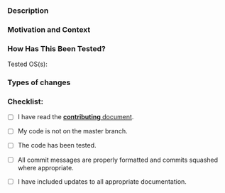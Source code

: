 <!--- Please fill out the following template, which will help other contributors review your Pull Request. -->

<!--- Make sure you’ve read the contribution guidelines here: https://github.com/Palakis/obs-websocket/blob/master/CONTRIBUTING.md -->

### Description
<!--- Describe your changes. -->

### Motivation and Context
<!--- Why is this change required? What problem does it solve? -->
<!--- If it fixes/closes an open issue or implements feature request, -->
<!--- please link to the issue here. -->

### How Has This Been Tested?
<!--- Please describe in detail how you tested your changes, along with the OS(s) you tested with. -->
Tested OS(s): 

### Types of changes
<!--- What types of changes does your PR introduce? Uncomment all that apply -->

<!--- - Bug fix (non-breaking change which fixes an issue) -->
<!--- - New request/event (non-breaking) -->
<!--- - Documentation change (a change to documentation pages) -->
<!--- - Enhancement (modification to a current event/request which adds functionality) -->
<!--- - Performance enhancement (non-breaking change which improves efficiency) -->
<!--- - Code cleanup (non-breaking change which makes code smaller or more readable) -->

### Checklist:
<!--- Go over all the following points, and put an `x` in all the boxes that apply. -->
<!--- If you're unsure about any of these, don't hesitate to ask. We're here to help! -->
-  [ ] I have read the [**contributing** document](https://github.com/Palakis/obs-websocket/blob/4.x-current/CONTRIBUTING.md).
-  [ ] My code is not on the master branch.
-  [ ] The code has been tested.
-  [ ] All commit messages are properly formatted and commits squashed where appropriate.
-  [ ] I have included updates to all appropriate documentation.

